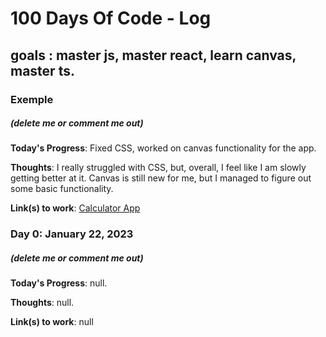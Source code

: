 # 100 Days Of Code - Log
## goals : master js, master react, learn canvas, master ts.

### Exemple
##### (delete me or comment me out)

**Today's Progress**: Fixed CSS, worked on canvas functionality for the app.

**Thoughts**: I really struggled with CSS, but, overall, I feel like I am slowly getting better at it. Canvas is still new for me, but I managed to figure out some basic functionality.

**Link(s) to work**: [Calculator App](http://www.example.com)


### Day 0: January 22, 2023 
##### (delete me or comment me out)

**Today's Progress**: null.

**Thoughts**: null.

**Link(s) to work**: null
